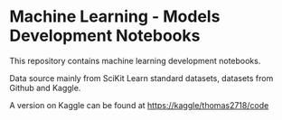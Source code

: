 # Machine Learning - Models Development Notebooks

This repository contains machine learning development notebooks.

Data source mainly from SciKit Learn standard datasets, datasets from Github and Kaggle.

A version on Kaggle can be found at [https://kaggle/thomas2718/code ](https://www.kaggle.com/thomas2718/code)
